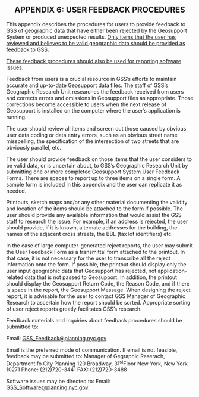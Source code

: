 <h2 class="pdfAppendix"><center>APPENDIX 6: USER FEEDBACK PROCEDURES</center></h2>

This appendix describes the procedures for users to provide feedback to GSS of geographic data that have either been rejected by the Geosupport System or produced unexpected results.  <u>Only items that the user has reviewed and believes to be valid geographic data should be provided as feedback to GSS.</u>

<u>These feedback procedures should also be used for reporting software issues.</u>  

Feedback from users is a crucial resource in GSS’s efforts to maintain accurate and up-to-date Geosupport data files.  The staff of GSS’s Geographic Research Unit researches the feedback received from users and corrects errors and omissions in Geosupport files as appropriate.  Those corrections become accessible to users when the next release of Geosupport is installed on the computer where the user’s application is running.  

The user should review all items and screen out those caused by obvious user data coding or data entry errors, such as an obvious street name misspelling, the specification of the intersection of two streets that are obviously parallel, etc.  

The user should provide feedback on those items that the user considers to be valid data, or is uncertain about, to GSS’s Geographic Research Unit by submitting one or more completed Geosupport System User Feedback Forms.  There are spaces to report up to three items on a single form.  A sample form is included in this appendix and the user can replicate it as needed.  

Printouts, sketch maps and/or any other material documenting the validity and location of the items should be attached to the form if possible.  The user should provide any available information that would assist the GSS staff to research the issue.  For example, if an address is rejected, the user should provide, if it is known, alternate addresses for the building, the names of the adjacent cross streets, the BBL (tax lot identifiers) etc.  

In the case of large computer-generated reject reports, the user may submit the User Feedback Form as a transmittal form attached to the printout.  In that case, it is not necessary for the user to transcribe all the reject information onto the form.  If possible, the printout should display only the user input geographic data that Geosupport has rejected, not application-related data that is not passed to Geosupport.  In addition, the printout should display the Geosupport Return Code, the Reason Code, and if there is space in the report, the Geosupport Message.  When designing the reject report, it is advisable for the user to contact GSS Manager of Geographic Research to ascertain how the report should be sorted.  Appropriate sorting of user reject reports greatly facilitates GSS’s research.  

Feedback materials and inquiries about feedback procedures should be submitted to:  

Email: <u style="color:blue">GSS_Feedback@planning.nyc.gov</u>  

Email is the preferred mode of communication.  If email is not feasible, feedback may be submitted to: Manager of Gegraphic Reserach, Department fo City Planning 120 Broadway, 31<sup>st</sup>Floor New York, New York 10271 Phone:	(212)720-3441 FAX: (212)720-3488  

Software issues may be directed to: Email: <u style="color:blue">GSS_Software@planning.nyc.gov</u>
